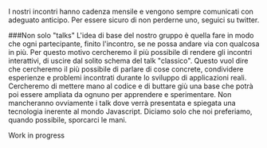 I nostri incontri hanno cadenza mensile e vengono sempre comunicati con adeguato anticipo. Per essere sicuro di non perderne uno, seguici su twitter.

###Non solo "talks"
L'idea di base del nostro gruppo è quella fare in modo che ogni partecipante, finito l'incontro, se ne possa andare via con qualcosa in più. Per questo motivo cercheremo il più possibile di rendere gli incontri interattivi, di uscire dal solito schema del talk "classico".
 Questo vuol dire che cercheremo il più possibile di parlare di cose concrete, condividere esperienze e problemi incontrati durante lo sviluppo di applicazioni reali. Cercheremo di mettere mano al codice e di buttare giù una base che potrà poi essere ampliata da ognuno per apprendere e sperimentare.
 Non mancheranno ovviamente i talk dove verrà presentata e spiegata una tecnologia inerente al mondo Javascript. Diciamo solo che noi preferiamo, quando possibile, sporcarci le mani.

Work in progress

